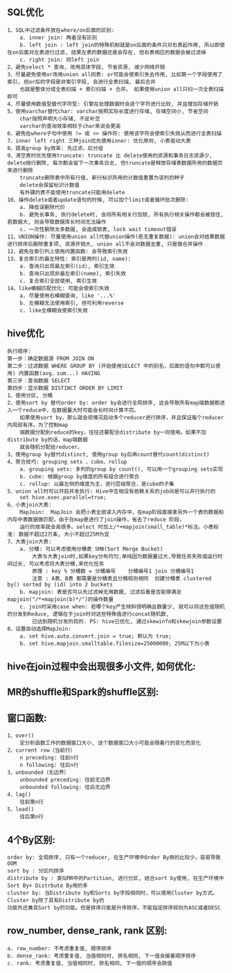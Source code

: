 

## SQL优化 ##
    1、SQL中过滤条件放在where/on后面的区别:
        a. inner join: 两者没有区别
        b. left join : left join的特殊机制就是on后面的条件只对右表起作用, 所以即使在on后面对左表进行过滤, 结果左表的数据还是会存在, 但右表相应的数据会被过滤掉
        c. right join: 同left join
    2、避免select * 查询, 改用具体字段, 节省资源, 减少网络开销
    3、尽量避免使用or改用union all同表: or可能会使索引失去作用, 比如第一个字段使用了索引, 但or后的字段是非索引字段, 会进行全表扫描, 最后合并
        也就是整体分成全表扫描 + 索引扫描 + 合并。 如果使用union all只扫一次全表扫描即可
    4、尽量使用数值型替代字符型: 引擎在处理数据时会逐个字符进行比较, 并且增加存储开销
    5、使用varchar替代char: varchar按照实际长度进行存储, 存储空间小, 节省空间
        char按照声明大小存储, 不足补空
        varchar的查询效率相较于char来说会更高
    6、避免在where子句中使用 != 或 <> 操作符: 使用该字符会使索引失效从而进行全表扫描
    7、inner left right 三种join优先使用inner: 优化原则, 小表驱动大表
    8、提高group by效率: 先过滤，后分组
    9、清空表时优先使用truncate: truncate 比 delete使用的资源和事务日志资源少, delete按行删除, 每次都会留下一次事务日志, 但truncate是释放存储表数据所用的数据页来进行删除
        truncate删除表中所有行值, 新行标识所用的计数值重置为该列的种子
        delete会保留标识计数值
        有外键的表不能使用truncate只能用delete
    10、操作delete或者update语句的时候, 可以加个limit或者循环批次删除:
        a. 降低误删除代价
        b. 避免长事务, 执行delete时, 会将所有相关行加锁, 所有执行相关操作都会被锁住, 若数据大, 则会导致数据库长时间无法操作
        c. 一次性删除太多数据, 会造成锁表, lock wait timeout错误
    11、UNION操作: 尽量使用union all代替union操作(若无重复数据): union会对结果数据进行排序后删除重复项, 资源开销大, union all不会对数据去重, 只是做合并操作
    12、避免在索引列上使用内置函数: 会导致索引失效
    13、复合索引的最左特性: 索引是两列(id, name):
        a. 查询只出现最左索引(id), 索引生效
        b. 查询只出现非最左索引(name), 索引失效
        c. 复合索引全部使用, 索引生效
    14、like模糊匹配优化: 可能会使索引失效
        a. 尽量使用右模糊查询, like '...%'
        b. 左模糊无法使用索引, 但可利用reverse
        c. like全模糊会使索引失效


## hive优化 ##
    执行顺序:
    第一步：确定数据源 FROM JOIN ON
    第二步：过滤数据 WHERE GROUP BY (开始使用SELECT 中的别名，后面的语句中都可以使用) 内置函数(avg，sum...) HAVING
    第三步：查询数据 SELECT
    第四步：显示数据 DISTINCT ORDER BY LIMIT
    1、使用分区, 分桶
    2、使用sort by 替代order by: order by会进行全局排序, 这会导致所有map端数据都进入一个reduce中，在数据量大时可能会长时间计算不完。
        如果使用sort by，那么就会视情况启动多个reducer进行排序，并且保证每个reducer内局部有序。为了控制map
        端数据分配到reduce的key，往往还要配合distribute by一同使用。如果不加distribute by的话，map端数据
        就会随机分配给reducer。
    3、使用group by替代distinct, 使用group by后再count替代count(distinct)
    4、聚合技巧: grouping sets 、cube、rollup            
        a. grouping sets: 多列的group by count(), 可以用一个grouping sets实现
        b. cube: 根据group by维度的所有组合进行聚合
        c. rollup: 以最左侧的维度为主，进行层级聚合，是cube的子集           
    5、union all时可以开启并发执行: Hive中互相没有依赖关系的job间是可以并行执行的
        set hive.exec.parallel=true;
    6、小表join大表:
        MapJoin:  MapJoin 会把小表全部读入内存中，在map阶段直接拿另外一个表的数据和内存中表数据做匹配，由于在map是进行了join操作，省去了reduce 阶段，
        运行的效率就会高很多。select 时加上/*+mapjoin(small_table)*标注。小表标准: 数据不超过2万条, 大小不超过25M为宜
    7、大表join大表:
        a. 分桶: 可以考虑使用分桶表 SMB(Sort Merge Bucket)
            大表与大表join时,如果key分布均匀,单纯因为数据量过大,导致任务失败或运行时间过长, 可以考虑将大表分桶,来优化任务
            原理 : key % 分桶数 = 分桶编号    分桶编号1 join 分桶编号1
            注意 : A表、B表 都需要是分桶表且分桶规则相同  创建分桶表 clustered by() sorted by (id) into 2 buckets
        b. mapjoin: 表是否可以先过滤掉无用数据, 过滤后看是否能够满足mapjoin("/*+mapjoin(b)*/")的操作数量
        c. join时采用case when: 若哪个key产生倾斜很明确且数量少, 就可以将这些值随机的分发到Reduce, 逻辑在于join时对这些特殊值进行concat随机数,
            已达到随机分发的目的. PS: hive已优化, 通过skewinfo和skewjoin参数设置
    8、设置自动选择MapJoin:
        a. set hive.auto.convert.join = true; 默认为 true;
        b. set hive.mapjoin.smalltable.filesize=25000000; 25M以下为小表

## hive在join过程中会出现很多小文件, 如何优化: ##
    

## MR的shuffle和Spark的shuffle区别: ##



## 窗口函数: ##
    1、over()
        定分析函数工作的数据窗口大小, 这个数据窗口大小可能会随着行的变化而变化
    2、current row（当前行）
        n preceding: 往前n行
        n following: 往后n行
    3、unbounded（无边界）
        unbounded preceding: 往前无边界
        unbounded following: 往后无边界
    4、lag()
        往前第n行
    5、lead()
        往后第n行

## 4个By区别: ##
    order by: 全局排序, 只有一个reducer, 在生产环境中Order By用的比较少，容易导致OOM
    sort by : 分区内排序
    distribute by : 类似MR中的Partition, 进行分区, 结合sort by使用, 在生产环境中Sort By+ Distrbute By用的多
    cluster by: 当Distribute by和Sorts by字段相同时，可以使用Cluster by方式。Cluster by除了具有Distribute by的
    功能外还兼具Sort by的功能。但是排序只能是升序排序，不能指定排序规则为ASC或者DESC

## row_number, dense_rank, rank 区别: ##
    a. row_number: 不考虑重复值, 顺序排序
    b. dense_rank: 考虑重复值, 当值相同时, 排名相同, 下一值会接着顺序排序
    c. rank: 考虑重复值, 当值相同时, 排名相同, 下一值的顺序会跳值



